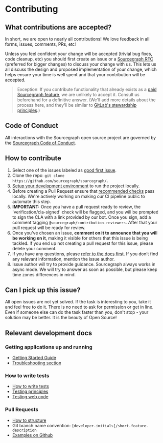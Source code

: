 # Contributing

## What contributions are accepted?

In short, we are open to nearly all contributions! We love feedback in all forms, issues, comments, PRs, etc!

Unless you feel confident your change will be accepted (trivial bug fixes, code cleanup, etc) you should first create an issue or a [Sourcegraph RFC](https://handbook.sourcegraph.com/communication/rfcs#external-contributors) (preferred for bigger changes) to discuss your change with us. This lets us all discuss the design and proposed implementation of your change, which helps ensure your time is well spent and that your contribution will be accepted.

> Exception: If you contribute functionality that already exists as a [paid Sourcegraph feature](https://about.sourcegraph.com/pricing/), we are unlikely to accept it. Consult us beforehand for a definitive answer. (We'll add more details about the process here, and they'll be similar to [GitLab's stewardship principles](https://about.gitlab.com/stewardship/#contributing-an-existing-ee-feature-to-ce).)

## Code of Conduct

All interactions with the Sourcegraph open source project are governed by the
[Sourcegraph Code of Conduct](https://handbook.sourcegraph.com/community/code_of_conduct).

## How to contribute

1. Select one of the issues labeled as [good first issue](https://github.com/orgs/sourcegraph/projects/210).
2. Clone the repo: `git clone https://github.com/sourcegraph/sourcegraph/`.
3. [Setup your development environment](https://docs.sourcegraph.com/dev/contributing) to run the project locally.
4. Before creating a Pull Request ensure that [recommended checks](https://docs.sourcegraph.com/dev/contributing) pass locally. We're actively working on making our CI pipeline public to automate this step.
5. **IMPORTANT:** Once you have a pull request ready to review, the 'verification/cla-signed' check will be flagged, and you will be prompted to sign the CLA with a link provided by our bot. Once you sign, add a comment tagging `@sourcegraph/contribution-reviewers`. After that your pull request will be ready for review.
6. Once you've chosen an issue, **comment on it to announce that you will be working on it**, making it visible for others that this issue is being tackled. If you end up not creating a pull request for this issue, please delete your comment.
7. If you have any questions, please [refer to the docs first](https://docs.sourcegraph.com/). If you don’t find any relevant information, mention the issue author.
8. Issue author will try to provide guidance. Sourcegraph always works in async mode. We will try to answer as soon as possible, but please keep time zones differences in mind.

## Can I pick up this issue?

All open issues are not yet solved. If the task is interesting to you, take it and feel free to do it. There is no need to ask for permission or get in line. Even if someone else can do the task faster than you, don't stop - your solution may be better. It is the beauty of Open Source!

## Relevant development docs

### Getting applications up and running

- [Getting Started Guide](https://docs.sourcegraph.com/dev/getting-started)
- [Troubleshooting section](https://docs.sourcegraph.com/dev/how-to/troubleshooting_local_development)

### How to write tests

- [How to write tests](https://docs.sourcegraph.com/dev/how-to/testing)
- [Testing principles](https://docs.sourcegraph.com/dev/background-information/testing_principles)
- [Testing web code](https://docs.sourcegraph.com/dev/background-information/testing_web_code)

### Pull Requests

- [How to structure](https://docs.sourcegraph.com/dev/background-information/code_reviews#what-makes-an-effective-pull-request-pr)
- Git branch name convention: `[developer-initials]/short-feature-description`
- [Examples on Github](https://github.com/sourcegraph/sourcegraph/pulls?q=is%3Apr+label%3Ateam%2Ffrontend-platform)
